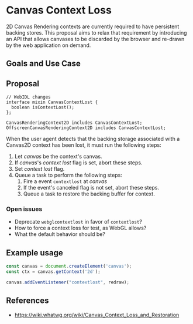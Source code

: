 Canvas Context Loss
===================

2D Canvas Rendering contexts are currently required to have persistent backing stores. This proposal aims to relax that requirement by introducing an API that allows canvases to be discarded by the browser and re-drawn by the web application on demand.

Goals and Use Case
------------------




Proposal
--------

```webidl
// WebIDL changes
interface mixin CanvasContextLost {
  boolean isContextLost();
};

CanvasRenderingContext2D includes CanvasContextLost;
OffscreenCanvasRenderingContext2D includes CanvasContextLost;
```

When the user agent detects that the backing storage associated with a Canvas2D context has been lost, it must run the following steps:

1. Let *canvas* be the context's canvas.
2. If *canvas*'s *context lost* flag is set, abort these steps.
3. Set *context lost* flag.
4. Queue a task to perform the following steps:
    1. Fire a event `contextlost` at *canvas*
    2. If the event's canceled flag is not set, abort these steps.
    3. Queue a task to restore the backing buffer for context.

### Open issues

- Deprecate `webglcontextlost` in favor of `contextlost`?
- How to force a context loss for test, as WebGL allows?
- What the default behavior should be?

Example usage
-------------

```js
const canvas = document.createElement('canvas');
const ctx = canvas.getContext('2d');

canvas.addEventListener("contextlost", redraw);
```


References
----------

- https://wiki.whatwg.org/wiki/Canvas_Context_Loss_and_Restoration
